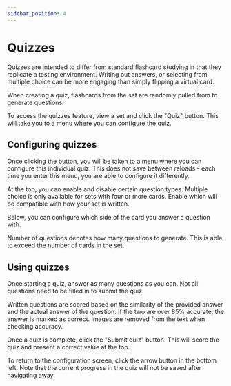 ```yaml
---
sidebar_position: 4
---
```


# Quizzes

Quizzes are intended to differ from standard flashcard studying in that they replicate a testing environment. Writing out answers, or selecting from multiple choice can be more engaging than simply flipping a virtual card.

When creating a quiz, flashcards from the set are randomly pulled from to generate questions.

To access the quizzes feature, view a set and click the "Quiz" button. This will take you to a menu where you can configure the quiz.

## Configuring quizzes

Once clicking the button, you will be taken to a menu where you can configure this individual quiz. This does not save between reloads - each time you enter this menu, you are able to configure it differently.

At the top, you can enable and disable certain question types. Multiple choice is only available for sets with four or more cards. Enable which will be compatible with how your set is written.

Below, you can configure which side of the card you answer a question with.

Number of questions denotes how many questions to generate. This is able to exceed the number of cards in the set.

## Using quizzes

Once starting a quiz, answer as many questions as you can. Not all questions need to be filled in to submit the quiz.

Written questions are scored based on the similarity of the provided answer and the actual answer of the question. If the two are over 85% accurate, the answer is marked as correct. Images are removed from the text when checking accuracy.

Once a quiz is complete, click the "Submit quiz" button. This will score the quiz and present a correct value at the top.

To return to the configuration screen, click the arrow button in the bottom left. Note that the current progress in the quiz will not be saved after navigating away.
